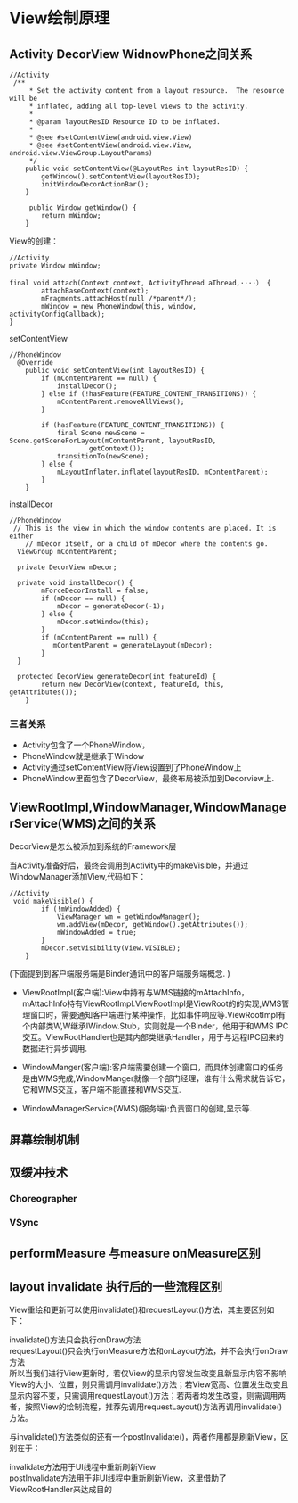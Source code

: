 # View绘制原理

## Activity DecorView WidnowPhone之间关系

```
//Activity
 /**
     * Set the activity content from a layout resource.  The resource will be
     * inflated, adding all top-level views to the activity.
     *
     * @param layoutResID Resource ID to be inflated.
     *
     * @see #setContentView(android.view.View)
     * @see #setContentView(android.view.View, android.view.ViewGroup.LayoutParams)
     */
    public void setContentView(@LayoutRes int layoutResID) {
        getWindow().setContentView(layoutResID);
        initWindowDecorActionBar();
    }
    
     public Window getWindow() {
        return mWindow;
    }
```


View的创建：
```
//Activity
private Window mWindow;

final void attach(Context context, ActivityThread aThread,····） {
        attachBaseContext(context);
        mFragments.attachHost(null /*parent*/);
        mWindow = new PhoneWindow(this, window, activityConfigCallback);
}
```

setContentView
```
//PhoneWindow
  @Override
    public void setContentView(int layoutResID) {
        if (mContentParent == null) {
            installDecor();
        } else if (!hasFeature(FEATURE_CONTENT_TRANSITIONS)) {
            mContentParent.removeAllViews();
        }

        if (hasFeature(FEATURE_CONTENT_TRANSITIONS)) {
            final Scene newScene = Scene.getSceneForLayout(mContentParent, layoutResID,
                    getContext());
            transitionTo(newScene);
        } else {
            mLayoutInflater.inflate(layoutResID, mContentParent);
        }
    }

```

installDecor

```
//PhoneWindow
 // This is the view in which the window contents are placed. It is either
    // mDecor itself, or a child of mDecor where the contents go.
  ViewGroup mContentParent;
  
  private DecorView mDecor;
  
  private void installDecor() {
        mForceDecorInstall = false;
        if (mDecor == null) {
            mDecor = generateDecor(-1);
        } else {
            mDecor.setWindow(this);
        }
        if (mContentParent == null) {
           mContentParent = generateLayout(mDecor);
        }
  }

  protected DecorView generateDecor(int featureId) {
        return new DecorView(context, featureId, this, getAttributes());
    }

```
### 三者关系
* Activity包含了一个PhoneWindow，
* PhoneWindow就是继承于Window
* Activity通过setContentView将View设置到了PhoneWindow上
* PhoneWindow里面包含了DecorView，最终布局被添加到Decorview上.


## ViewRootImpl,WindowManager,WindowManagerService(WMS)之间的关系

DecorView是怎么被添加到系统的Framework层

当Activity准备好后，最终会调用到Activity中的makeVisible，并通过WindowManager添加View,代码如下：
```
//Activity 
 void makeVisible() {
        if (!mWindowAdded) {
            ViewManager wm = getWindowManager();
            wm.addView(mDecor, getWindow().getAttributes());
            mWindowAdded = true;
        }
        mDecor.setVisibility(View.VISIBLE);
    }
```
(下面提到到客户端服务端是Binder通讯中的客户端服务端概念. )  

* ViewRootImpl(客户端):View中持有与WMS链接的mAttachInfo，mAttachInfo持有ViewRootImpl.ViewRootImpl是ViewRoot的的实现,WMS管理窗口时，需要通知客户端进行某种操作，比如事件响应等.ViewRootImpl有个内部类W,W继承IWindow.Stub，实则就是一个Binder，他用于和WMS IPC交互。ViewRootHandler也是其内部类继承Handler，用于与远程IPC回来的数据进行异步调用.


* WindowManger(客户端):客户端需要创建一个窗口，而具体创建窗口的任务是由WMS完成,WindowManger就像一个部门经理，谁有什么需求就告诉它，它和WMS交互，客户端不能直接和WMS交互.


* WindowManagerService(WMS)(服务端):负责窗口的创建,显示等.


## 屏幕绘制机制

## 双缓冲技术

### Choreographer

### VSync

## performMeasure 与measure onMeasure区别

## layout invalidate 执行后的一些流程区别

View重绘和更新可以使用invalidate()和requestLayout()方法，其主要区别如下：

invalidate()方法只会执行onDraw方法  
requestLayout()只会执行onMeasure方法和onLayout方法，并不会执行onDraw方法  
所以当我们进行View更新时，若仅View的显示内容发生改变且新显示内容不影响View的大小、位置，则只需调用invalidate()方法；若View宽高、位置发生改变且显示内容不变，只需调用requestLayout()方法；若两者均发生改变，则需调用两者，按照View的绘制流程，推荐先调用requestLayout()方法再调用invalidate()方法。

与invalidate()方法类似的还有一个postInvalidate()，两者作用都是刷新View，区别在于：

invalidate方法用于UI线程中重新刷新View  
postInvalidate方法用于非UI线程中重新刷新View，这里借助了ViewRootHandler来达成目的  
